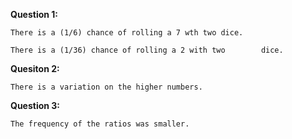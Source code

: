 **Question 1:**

	There is a (1/6) chance of rolling a 7 wth two dice. 
	
	There is a (1/36) chance of rolling a 2 with two 		dice.
	
**Quesiton 2:**
	
	There is a variation on the higher numbers.
	
**Question 3:**

	The frequency of the ratios was smaller. 
	
